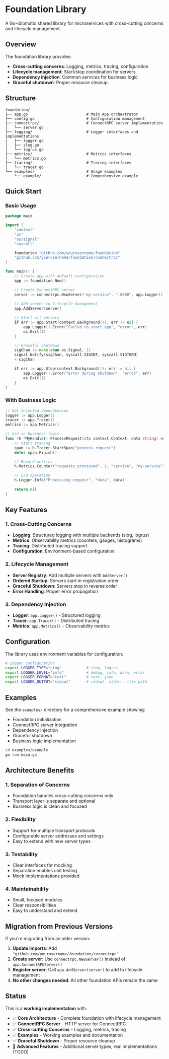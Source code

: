 # Foundation Library

A Go-idiomatic shared library for microservices with cross-cutting concerns and lifecycle management.

## Overview

The foundation library provides:
- **Cross-cutting concerns**: Logging, metrics, tracing, configuration
- **Lifecycle management**: Start/stop coordination for servers
- **Dependency injection**: Common services for business logic
- **Graceful shutdown**: Proper resource cleanup

## Structure

```
foundation/
├── app.go                          # Main App orchestrator
├── config.go                       # Configuration management
├── connectrpc/                     # ConnectRPC server implementation
│   └── server.go
├── logging/                        # Logger interfaces and implementations
│   ├── logger.go
│   ├── slog.go
│   └── logrus.go
├── metrics/                        # Metrics interfaces
│   └── metrics.go
├── tracing/                        # Tracing interfaces
│   └── tracer.go
└── examples/                       # Usage examples
    └── example/                    # Comprehensive example
```

## Quick Start

### Basic Usage

```go
package main

import (
    "context"
    "os"
    "os/signal"
    "syscall"

    foundation "github.com/yourusername/foundation"
    "github.com/yourusername/foundation/connectrpc"
)

func main() {
    // Create app with default configuration
    app := foundation.New()

    // Create ConnectRPC server
    server := connectrpc.NewServer("my-service", ":8080", app.Logger())
    
    // Add server to lifecycle management
    app.AddServer(server)

    // Start all servers
    if err := app.Start(context.Background()); err != nil {
        app.Logger().Error("Failed to start app", "error", err)
        os.Exit(1)
    }

    // Graceful shutdown
    sigChan := make(chan os.Signal, 1)
    signal.Notify(sigChan, syscall.SIGINT, syscall.SIGTERM)
    <-sigChan

    if err := app.Stop(context.Background()); err != nil {
        app.Logger().Error("Error during shutdown", "error", err)
        os.Exit(1)
    }
}
```

### With Business Logic

```go
// Get injected dependencies
logger := app.Logger()
tracer := app.Tracer()
metrics := app.Metrics()

// Use in business logic
func (h *MyHandler) ProcessRequest(ctx context.Context, data string) error {
    // Start tracing
    span := h.Tracer.StartSpan("process_request")
    defer span.Finish()

    // Record metrics
    h.Metrics.Counter("requests_processed", 1, "service", "my-service")

    // Log operation
    h.Logger.Info("Processing request", "data", data)
    
    return nil
}
```

## Key Features

### 1. Cross-Cutting Concerns
- **Logging**: Structured logging with multiple backends (slog, logrus)
- **Metrics**: Observability metrics (counters, gauges, histograms)
- **Tracing**: Distributed tracing support
- **Configuration**: Environment-based configuration

### 2. Lifecycle Management
- **Server Registry**: Add multiple servers with `AddServer()`
- **Ordered Startup**: Servers start in registration order
- **Graceful Shutdown**: Servers stop in reverse order
- **Error Handling**: Proper error propagation

### 3. Dependency Injection
- **Logger**: `app.Logger()` - Structured logging
- **Tracer**: `app.Tracer()` - Distributed tracing
- **Metrics**: `app.Metrics()` - Observability metrics

## Configuration

The library uses environment variables for configuration:

```bash
# Logger configuration
export LOGGER_TYPE="slog"           # slog, logrus
export LOGGER_LEVEL="info"          # debug, info, warn, error
export LOGGER_FORMAT="text"         # text, json
export LOGGER_OUTPUT="stdout"       # stdout, stderr, file path
```

## Examples

See the `examples/` directory for a comprehensive example showing:
- Foundation initialization
- ConnectRPC server integration
- Dependency injection
- Graceful shutdown
- Business logic implementation

```bash
cd examples/example
go run main.go
```

## Architecture Benefits

### 1. **Separation of Concerns**
- Foundation handles cross-cutting concerns only
- Transport layer is separate and optional
- Business logic is clean and focused

### 2. **Flexibility**
- Support for multiple transport protocols
- Configurable server addresses and settings
- Easy to extend with new server types

### 3. **Testability**
- Clear interfaces for mocking
- Separation enables unit testing
- Mock implementations provided

### 4. **Maintainability**
- Small, focused modules
- Clear responsibilities
- Easy to understand and extend

## Migration from Previous Versions

If you're migrating from an older version:

1. **Update imports**: Add `"github.com/yourusername/foundation/connectrpc"`
2. **Create server**: Use `connectrpc.NewServer()` instead of `app.ConnectRPCServer()`
3. **Register server**: Call `app.AddServer(server)` to add to lifecycle management
4. **No other changes needed**: All other foundation APIs remain the same

## Status

This is a **working implementation** with:
- ✅ **Core Architecture** - Complete foundation with lifecycle management
- ✅ **ConnectRPC Server** - HTTP server for ConnectRPC
- ✅ **Cross-cutting Concerns** - Logging, metrics, tracing
- ✅ **Examples** - Working examples and documentation
- ✅ **Graceful Shutdown** - Proper resource cleanup
- 🚧 **Advanced Features** - Additional server types, real implementations (TODO) 